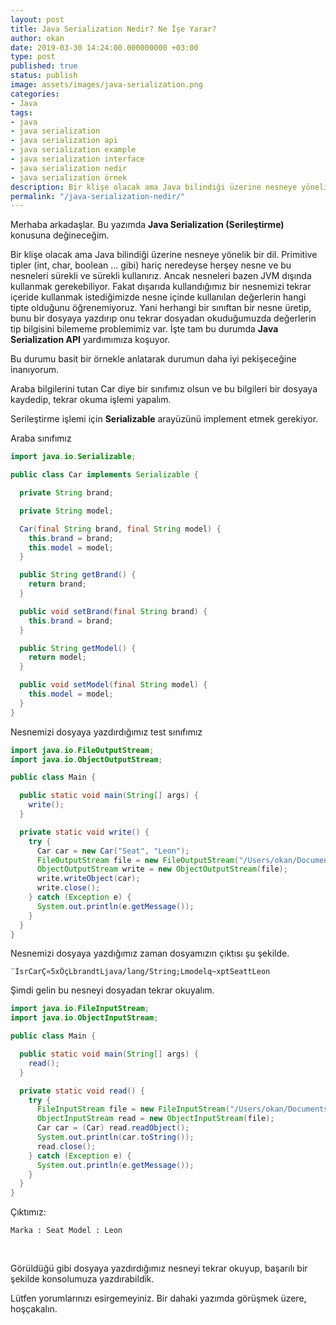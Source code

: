 ```yaml
---
layout: post
title: Java Serialization Nedir? Ne İşe Yarar?
author: okan
date: 2019-03-30 14:24:00.000000000 +03:00
type: post
published: true
status: publish
image: assets/images/java-serialization.png
categories:
- Java
tags:
- java
- java serialization
- java serialization api
- java serialization example
- java serialization interface
- java serialization nedir
- java serialization örnek
description: Bir klişe olacak ama Java bilindiği üzerine nesneye yönelik bir dil. İşte tam bu durumda Java Serialization API yardımımıza koşuyor.
permalink: "/java-serialization-nedir/"
---
```

Merhaba arkadaşlar. Bu yazımda **Java Serialization (Serileştirme)** konusuna değineceğim.

Bir klişe olacak ama Java bilindiği üzerine nesneye yönelik bir dil. Primitive tipler (int, char, boolean ... gibi) hariç neredeyse herşey nesne ve bu nesneleri sürekli ve sürekli kullanırız. Ancak nesneleri bazen JVM dışında kullanmak gerekebiliyor. Fakat dışarıda kullandığımız bir nesnemizi tekrar içeride kullanmak istediğimizde nesne içinde kullanılan değerlerin hangi tipte olduğunu öğrenemiyoruz. Yani herhangi bir sınıftan bir nesne üretip, bunu bir dosyaya yazdırıp onu tekrar dosyadan okuduğumuzda değerlerin tip bilgisini bilememe problemimiz var. İşte tam bu durumda **Java Serialization API** yardımımıza koşuyor.

Bu durumu basit bir örnekle anlatarak durumun daha iyi pekişeceğine inanıyorum.

Araba bilgilerini tutan Car diye bir sınıfımız olsun ve bu bilgileri bir dosyaya kaydedip, tekrar okuma işlemi yapalım.

Serileştirme işlemi için **Serializable** arayüzünü implement etmek gerekiyor.

Araba sınıfımız  
```java
import java.io.Serializable;

public class Car implements Serializable {

  private String brand;

  private String model;

  Car(final String brand, final String model) {
    this.brand = brand;
    this.model = model;
  }

  public String getBrand() {
    return brand;
  }

  public void setBrand(final String brand) {
    this.brand = brand;
  }

  public String getModel() {
    return model;
  }

  public void setModel(final String model) {
    this.model = model;
  }
}
```

Nesnemizi dosyaya yazdırdığımız test sınıfımız  
```java
import java.io.FileOutputStream;
import java.io.ObjectOutputStream;

public class Main {

  public static void main(String[] args) {
    write();
  }

  private static void write() {
    try {
      Car car = new Car("Seat", "Leon");
      FileOutputStream file = new FileOutputStream("/Users/okan/Documents/car.txt");
      ObjectOutputStream write = new ObjectOutputStream(file);
      write.writeObject(car);
      write.close();
    } catch (Exception e) {
      System.out.println(e.getMessage());
    }
  }
}
```
Nesnemizi dosyaya yazdığımız zaman dosyamızın çıktısı şu şekilde.
```
¨ÌsrCarÇ«5xÕçLbrandtLjava/lang/String;Lmodelq~xptSeattLeon
```

Şimdi gelin bu nesneyi dosyadan tekrar okuyalım.  
```java
import java.io.FileInputStream;
import java.io.ObjectInputStream;

public class Main {

  public static void main(String[] args) {
    read();
  }

  private static void read() {
    try {
      FileInputStream file = new FileInputStream("/Users/okan/Documents/car.txt");
      ObjectInputStream read = new ObjectInputStream(file);
      Car car = (Car) read.readObject();
      System.out.println(car.toString());
      read.close();
    } catch (Exception e) {
      System.out.println(e.getMessage());
    }
  }
}
```
Çıktımız:
```
Marka : Seat Model : Leon
```

&nbsp;

Görüldüğü gibi dosyaya yazdırdığımız nesneyi tekrar okuyup, başarılı bir şekilde konsolumuza yazdırabildik.

Lütfen yorumlarınızı esirgemeyiniz. Bir dahaki yazımda görüşmek üzere, hoşçakalın.

